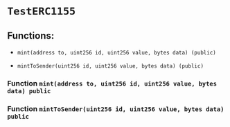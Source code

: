 # `TestERC1155`

## Functions:

- `mint(address to, uint256 id, uint256 value, bytes data) (public)`

- `mintToSender(uint256 id, uint256 value, bytes data) (public)`

### Function `mint(address to, uint256 id, uint256 value, bytes data) public`

### Function `mintToSender(uint256 id, uint256 value, bytes data) public`
